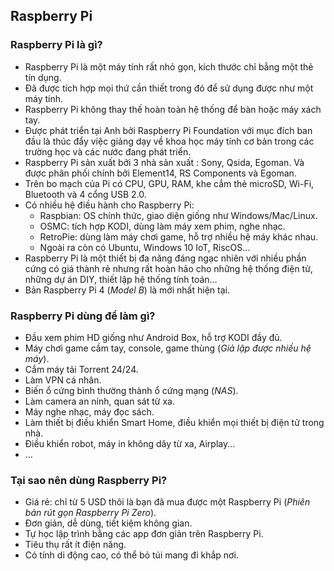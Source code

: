 ## Raspberry Pi

### Raspberry Pi là gì?
- Raspberry Pi là một máy tính rất nhỏ gọn, kích thước chỉ bẳng một thẻ tín dụng.
- Đã được tích hợp mọi thứ cần thiết trong đó để sử dụng được như một máy tính.
- Raspberry Pi không thay thế hoàn toàn hệ thống để bàn hoặc máy xách tay.
- Được phát triển tại Anh bởi Raspberry Pi Foundation với mục đích ban đầu là thúc đẩy việc giảng dạy về khoa học máy tính cơ bản trong các trường học và các nước đang phát triển.
- Raspberry Pi sản xuất bởi 3 nhà sản xuất : Sony, Qsida, Egoman. Và được phân phối chính bởi Element14, RS Components và Egoman.
- Trên bo mạch của Pi có CPU, GPU, RAM, khe cắm thẻ microSD, Wi-Fi, Bluetooth và 4 cổng USB 2.0.
- Có nhiều hệ điều hành cho Raspberry Pi:
  + Raspbian: OS chính thức, giao diện giống như Windows/Mac/Linux.
  + OSMC: tích hợp KODI, dùng làm máy xem phim, nghe nhạc.
  + RetroPie: dùng làm máy chơi game, hỗ trợ nhiều hệ máy khác nhau.
  + Ngoài ra còn có Ubuntu, Windows 10 IoT, RiscOS...
- Raspberry Pi là một thiết bị đa năng đáng ngạc nhiên với nhiều phần cứng có giá thành rẻ nhưng rất hoàn hảo cho những hệ thống điện tử, những dự án DIY, thiết lập hệ thống tính toán…
- Bản Raspberry Pi 4 (*Model B*) là mới nhất hiện tại.

### Raspberry Pi dùng để làm gì?
- Đầu xem phim HD giống như Android Box, hỗ trợ KODI đầy đủ.
- Máy chơi game cầm tay, console, game thùng (*Giả lập được nhiều hệ máy*).
- Cắm máy tải Torrent 24/24.
- Làm VPN cá nhân.
- Biến ổ cứng bình thường thành ổ cứng mạng (*NAS*).
- Làm camera an ninh, quan sát từ xa.
- Máy nghe nhạc, máy đọc sách.
- Làm thiết bị điều khiển Smart Home, điều khiển mọi thiết bị điện tử trong nhà.
- Điều khiển robot, máy in không dây từ xa, Airplay...
- ...

### Tại sao nên dùng Raspberry Pi?
- Giá rẻ: chỉ từ 5 USD thôi là bạn đã mua được một Raspberry Pi (*Phiên bản rút gọn Raspberry Pi Zero*).
- Đơn giản, dễ dùng, tiết kiệm không gian.
- Tự học lập trình bằng các app đơn giản trên Raspberry Pi.
- Tiêu thụ rất ít điện năng.
- Có tính di động cao, có thể bỏ túi mang đi khắp nơi.



